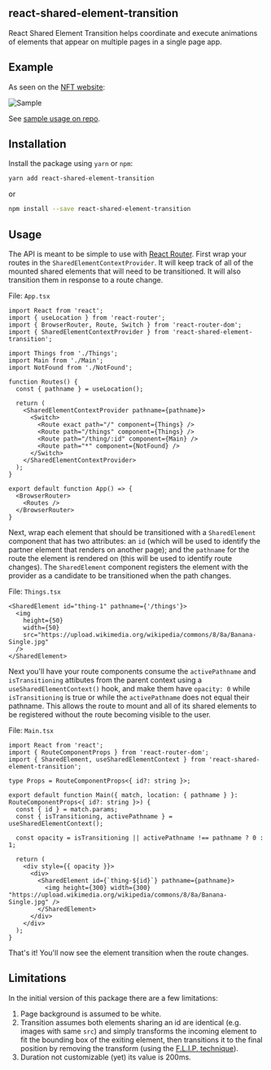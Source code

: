 ## react-shared-element-transition

React Shared Element Transition helps coordinate and execute animations of elements that appear on multiple pages in a single page app.

## Example

As seen on the [NFT website](https://normalfuckingthings.com):

![Sample](https://github.com/amarcher/react-shared-element-transition/blob/master/sample.gif?raw=true)

See [sample usage on repo](https://github.com/amarcher/nft).

## Installation

Install the package using `yarn` or `npm`:

```bash
yarn add react-shared-element-transition
```

or

```bash
npm install --save react-shared-element-transition
```

## Usage

The API is meant to be simple to use with [React Router](https://github.com/remix-run/react-router). First wrap your routes in the `SharedElementContextProvider`. It will keep track of all of the mounted shared elements that will need to be transitioned. It will also transition them in response to a route change.

File: `App.tsx`

```tsx
import React from 'react';
import { useLocation } from 'react-router';
import { BrowserRouter, Route, Switch } from 'react-router-dom';
import { SharedElementContextProvider } from 'react-shared-element-transition';

import Things from './Things';
import Main from './Main';
import NotFound from './NotFound';

function Routes() {
  const { pathname } = useLocation();

  return (
    <SharedElementContextProvider pathname={pathname}>
      <Switch>
        <Route exact path="/" component={Things} />
        <Route path="/things" component={Things} />
        <Route path="/thing/:id" component={Main} />
        <Route path="*" component={NotFound} />
      </Switch>
    </SharedElementContextProvider>
  );
}

export default function App() => {
  <BrowserRouter>
    <Routes />
  </BrowserRouter>
}
```

Next, wrap each element that should be transitioned with a `SharedElement` component that has two attributes: an `id` (which will be used to identify the partner element that renders on another page); and the `pathname` for the route the element is rendered on (this will be used to identify route changes). The `SharedElement` component registers the element with the provider as a candidate to be transitioned when the path changes.

File: `Things.tsx`

```tsx
<SharedElement id="thing-1" pathname={'/things'}>
  <img
    height={50}
    width={50}
    src="https://upload.wikimedia.org/wikipedia/commons/8/8a/Banana-Single.jpg"
  />
</SharedElement>
```

Next you'll have your route components consume the `activePathname` and `isTransitioning` attibutes from the parent context using a `useSharedElementContext()` hook, and make them have `opacity: 0` while `isTransitioning` is true or while the `activePathname` does not equal their pathname. This allows the route to mount and all of its shared elements to be registered without the route becoming visible to the user.

File: `Main.tsx`

```tsx
import React from 'react';
import { RouteComponentProps } from 'react-router-dom';
import { SharedElement, useSharedElementContext } from 'react-shared-element-transition';

type Props = RouteComponentProps<{ id?: string }>;

export default function Main({ match, location: { pathname } }: RouteComponentProps<{ id?: string }>) {
  const { id } = match.params;
  const { isTransitioning, activePathname } = useSharedElementContext();

  const opacity = isTransitioning || activePathname !== pathname ? 0 : 1;

  return (
    <div style={{ opacity }}>
      <div>
        <SharedElement id={`thing-${id}`} pathname={pathname}>
          <img height={300} width={300} "https://upload.wikimedia.org/wikipedia/commons/8/8a/Banana-Single.jpg" />
        </SharedElement>
      </div>
    </div>
  );
}
```

That's it! You'll now see the element transition when the route changes.

## Limitations

In the initial version of this package there are a few limitations:

1. Page background is assumed to be white.
2. Transition assumes both elements sharing an id are identical (e.g. images with same `src`) and simply transforms the incoming element to fit the bounding box of the exiting element, then transitions it to the final position by removing the transform (using the [F.L.I.P. technique]()).
3. Duration not customizable (yet) its value is 200ms.
